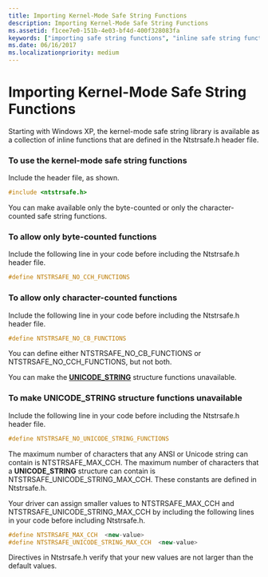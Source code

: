 ```yaml
---
title: Importing Kernel-Mode Safe String Functions
description: Importing Kernel-Mode Safe String Functions
ms.assetid: f1cee7e0-151b-4e03-bf4d-400f328083fa
keywords: ["importing safe string functions", "inline safe string function versions WDK kernel", "library safe string function versions WDK kernel", "byte-counted functions WDK kernel", "character-counted functions WDK kernel", "safe string functions WDK"]
ms.date: 06/16/2017
ms.localizationpriority: medium
---
```


# Importing Kernel-Mode Safe String Functions





Starting with Windows XP, the kernel-mode safe string library is available as a collection of inline functions that are defined in the Ntstrsafe.h header file.

### <a href="" id="to-use-the-inline-versions-of-the-kernel-mode--safe-string-functions"></a>To use the kernel-mode safe string functions

Include the header file, as shown.

```cpp
#include <ntstrsafe.h>
```

You can make available only the byte-counted or only the character-counted safe string functions.

### To allow only byte-counted functions

Include the following line in your code before including the Ntstrsafe.h header file.

```cpp
#define NTSTRSAFE_NO_CCH_FUNCTIONS
```

### To allow only character-counted functions

Include the following line in your code before including the Ntstrsafe.h header file.

```cpp
#define NTSTRSAFE_NO_CB_FUNCTIONS
```

You can define either NTSTRSAFE\_NO\_CB\_FUNCTIONS or NTSTRSAFE\_NO\_CCH\_FUNCTIONS, but not both.

You can make the [**UNICODE\_STRING**](https://msdn.microsoft.com/library/windows/hardware/ff564879) structure functions unavailable.

### <a href="" id="to-make-unicode-string-structure-functions-unavailable"></a>To make UNICODE\_STRING structure functions unavailable

Include the following line in your code before including the Ntstrsafe.h header file.

```cpp
#define NTSTRSAFE_NO_UNICODE_STRING_FUNCTIONS
```

The maximum number of characters that any ANSI or Unicode string can contain is NTSTRSAFE\_MAX\_CCH. The maximum number of characters that a **UNICODE\_STRING** structure can contain is NTSTRSAFE\_UNICODE\_STRING\_MAX\_CCH. These constants are defined in Ntstrsafe.h.

Your driver can assign smaller values to NTSTRSAFE\_MAX\_CCH and NTSTRSAFE\_UNICODE\_STRING\_MAX\_CCH by including the following lines in your code before including Ntstrsafe.h.

```cpp
#define NTSTRSAFE_MAX_CCH  <new-value>
#define NTSTRSAFE_UNICODE_STRING_MAX_CCH  <new-value>
```

Directives in Ntstrsafe.h verify that your new values are not larger than the default values.

 

 




